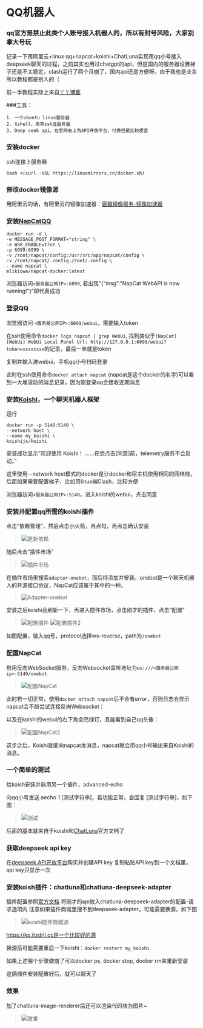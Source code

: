 # QQ机器人
### qq官方是禁止此类个人账号接入机器人的，所以有封号风险，大家别拿大号玩

记录一下用阿里云+linux qq+napcat+koishi+ChatLuna实现用qq小号接入deepseek聊天的过程，之前其实也用过chatgpt的api，但是国内的服务器设置梯子还是不太稳定，clash运行了两个月崩了，国内api还是方便呀。由于我也是业余所以教程都是别人的（

前一半教程实际上来自[丫丫博客](https://blog.yaqwq.top/402.html)

###工具：
```
1. 一个ubuntu linux服务器
2. Xshell，用来ssh连服务器
3. Deep seek api，在官网右上角API开放平台，付费但是比较便宜
```

### 安装docker
ssh连接上服务器
```
bash <(curl -sSL https://linuxmirrors.cn/docker.sh)
```

### 修改docker镜像源
用阿里云的话，有阿里云的镜像加速器：[容器镜像服务-镜像加速器](https://cr.console.aliyun.com/cn-hangzhou/instances/mirrors)

### 安装[NapCatQQ](https://napneko.github.io/guide/napcat)
```
docker run -d \
-e MESSAGE_POST_FORMAT="string" \
-e WSR_ENABLE=true \
-p 6099:6099 \
-v /root/napcat/config:/usr/src/app/napcat/config \
-v /root/napcat/.config:/root/.config \
--name napcat \
mlikiowa/napcat-docker:latest
```
浏览器访问```<服务器公网IP>:6099```, 若出现”{“msg”:”NapCat WebAPI is now running!”}“即代表成功

### 登录QQ
浏览器访问 ```<服务器公网IP>:6099/webui```，需要输入token

在ssh使用命令```docker logs napcat | grep WebUi```, 找到类似于```[NapCat] [WebUi] WebUi Local Panel Url: http://127.0.0.1:6099/webui?token=xxxxxxxx```的记录，最后一串就是token

复制并输入进webui，手机qq小号扫码登录

此时在ssh使用命令```docker attach napcat``` (napcat是这个docker的名字)可以看到一大堆滚动的消息记录，因为刚登录qq会接收近期消息

### 安装[Koishi](https://koishi.chat/zh-CN/manual/introduction.html)，一个聊天机器人框架

运行
```
docker run -p 5140:5140 \
--network host \
--name my_koishi \
koishijs/koishi

```
安装成功显示“欢迎使用 Koishi！ ......在您点击[同意]前，telemetry服务不会启动。”

这里使用--network host模式的docker是让docker和宿主机使用相同的网络栈，后面如果需要配置梯子，比如用linux端Clash，比较方便

浏览器访问```<服务器公网IP>:5140```，进入koishi的webui，点击同意

### 安装并配置qq所需的koishi插件
点击“依赖管理”，然后点击小火箭，再点勾，再点击确认安装

>    ![更新依赖](1.jpg)

随后点击“插件市场”

>    ![插件市场](2.jpg)

在插件市场里搜索```adapter-onebot```，而后待添加并安装。onebot是一个聊天机器人的开源接口协议，NapCat应该属于其中的一种。

>    ![Adapter-onebot](3.jpg)

安装之后koishi会刷新一下，再进入插件市场，点击刚才的插件，点击“配置”

>    ![配置插件](4.jpg)
>    ![配置插件2](5.jpg)

如图配置，输入qq号，protocol选择ws-reverse，path为```/onebot```

### 配置NapCat
启用反向WebSocket服务，反向Websocket监听地址为```ws:///<服务器公网ip>:5140/onebot```

>    ![配置NapCat](6.jpg)

此时若一切正常，使用```docker attach napcat```后不会有error，否则日志会显示napcat会不断尝试连接反向Websocket；

以及在koishi的webui的右下角会亮绿灯，且能看到自己qq头像：
>    ![配置NapCat2](7.jpg)

这步之后，Koishi就能向napcat发消息，napcat就会用qq小号输出来自Koishi的消息。

### 一个简单的测试

给koish安装并启用另一个插件，advanced-echo

向qq小号发送 aecho 1 [测试字符串]，若功能正常，会回复 [测试字符串]，如下图：

>    ![测试](8.jpg)

后面的基本就来自于koishi和[ChatLuna](https://chatluna.chat/guide/getting-started.html)官方文档了

### 获取deepseek api key
在[deepseek API开放平台](https://platform.deepseek.com/api_keys)购买并创建API key
复制粘贴API key到一个文档里，api key只显示一次

### 安装koish插件：chatluna和chatluna-deepseek-adapter
插件配置参照[官方文档](https://chatluna.chat/guide/getting-started.html)
将刚才的api放入chatluna-deepseek-adapter的配置-请求选项内
注意如果插件商城里搜不到deepseek-adapter，可能需要换源，如下图

>    ![koishi插件商城源](9.jpg)

https://kp.itzdrli.cc是一个比较好的源

换源后可能需要重启一下koishi：```docker restart my_koishi```

如果上述哪个步骤做崩了可以docker ps, docker stop, docker rm来重新安装

这俩插件安装配置好后，就可以聊天了

### 效果
加了chatluna-image-renderer后还可以渲染代码块为图片~
>    ![效果](10.jpg)